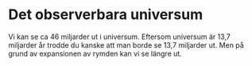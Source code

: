 # Det observerbara universum

Vi kan se ca 46 miljarder ut i universum. Eftersom universum är 13,7 miljarder
år trodde du kanske att man borde se 13,7 miljarder ut. Men på grund av
expansionen av rymden kan vi se längre ut.
